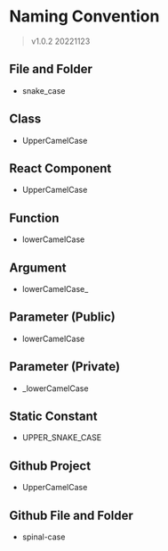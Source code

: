 # Naming Convention
> v1.0.2 20221123

## File and Folder
- snake_case

## Class
- UpperCamelCase

## React Component
- UpperCamelCase

## Function
- lowerCamelCase

## Argument
- lowerCamelCase_

## Parameter (Public)
- lowerCamelCase

## Parameter (Private)
- _lowerCamelCase

## Static Constant
- UPPER_SNAKE_CASE

## Github Project
- UpperCamelCase

## Github File and Folder
- spinal-case
